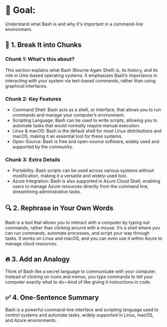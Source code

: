 # 🎯 Goal:
Understand what Bash is and why it's important in a command-line environment.

## 🧠 1. Break It into Chunks

### Chunk 1: What's this about?
This section explains what Bash (Bourne Again Shell) is, its history, and its role in Unix-based operating systems. It emphasizes Bash’s importance in interacting with your system via text-based commands, rather than using graphical interfaces.

### Chunk 2: Key Features
 - Command Shell: Bash acts as a shell, or interface, that allows you to run commands and manage your computer’s environment.
 - Scripting Language: Bash can be used to write scripts, allowing you to automate tasks that would normally require manual execution.
 - Linux & macOS: Bash is the default shell for most Linux distributions and macOS, making it an essential tool for these systems.
 - Open-Source: Bash is free and open-source software, widely used and supported by the community.

### Chunk 3: Extra Details
 - Portability: Bash scripts can be used across various systems without modification, making it a versatile and widely-used tool.
 - Azure Integration: Bash is also supported in Azure Cloud Shell, enabling users to manage Azure resources directly from the command line, streamlining administrative tasks.

## 🔍 2. Rephrase in Your Own Words
Bash is a tool that allows you to interact with a computer by typing out commands, rather than clicking around with a mouse. It’s a shell where you can run commands, automate processes, and script your way through tasks. It works on Linux and macOS, and you can even use it within Azure to manage cloud resources.

## 🔥 3. Add an Analogy
Think of Bash like a secret language to communicate with your computer. Instead of clicking on icons and menus, you type commands to tell your computer exactly what to do—kind of like giving it instructions in code.

## ✅ 4. One-Sentence Summary
Bash is a powerful command-line interface and scripting language used to control systems and automate tasks, widely supported in Linux, macOS, and Azure environments.

